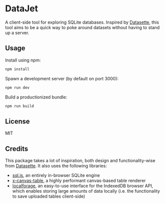 # DataJet

A client-side tool for exploring SQLite databases. Inspired by [Datasette](https://datasette.io/), this tool aims to be a quick way to poke around datasets without having to stand up a server.

## Usage

Install using npm:

```bash
npm install
```

Spawn a development server (by default on port 3000):

```bash
npm run dev
```

Build a productionized bundle:

```bash
npm run build
```

## License

MIT

## Credits

This package takes a lot of inspiration, both design and functionality-wise from [Datasette](https://datasette.io/). It also uses the following libraries:

- [sql.js](https://github.com/sql-js/sql.js/), an entirely in-browser SQLite engine
- [x-canvas-table](https://github.com/xwinstone/canvastable), a highly performant canvas-based table renderer
- [localforage](https://github.com/localForage/localForage), an easy-to-use interface for the IndexedDB browser API, which enables storing large amounts of data locally (i.e. the functionality to save uploaded tables client-side)
